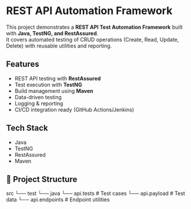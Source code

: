 # REST API Automation Framework

This project demonstrates a **REST API Test Automation Framework** built with **Java, TestNG, and RestAssured**.  
It covers automated testing of CRUD operations (Create, Read, Update, Delete) with reusable utilities and reporting.

## Features
- REST API testing with **RestAssured**
- Test execution with **TestNG**
- Build management using **Maven**
- Data-driven testing
- Logging & reporting
- CI/CD integration ready (GitHub Actions/Jenkins)

##  Tech Stack
- Java
- TestNG
- RestAssured
- Maven

## 📂 Project Structure
src
└── test
└── java
└── api.tests # Test cases
└── api.payload # Test data
└── api.endpoints # Endpoint utilities
